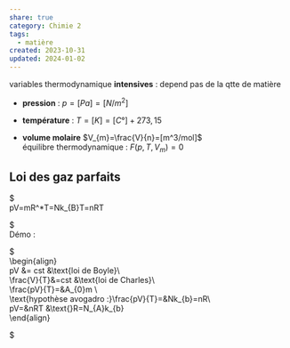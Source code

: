 ```yaml
---  
share: true  
category: Chimie 2  
tags:  
  - matière  
created: 2023-10-31  
updated: 2024-01-02  
---  
```

  
  
variables thermodynamique **intensives** : depend pas de la qtte de matière   
  
- **pression** : $p=[Pa]=[N/m^{2}]$  
  
- **température** : $T=[K]=[C°] + 273,15$  
  
- **volume molaire** $V_{m}=\frac{V}{n}=[m^3/mol]$  
équilibre thermodynamique : $F(p,T,V_{m})=0$  
## Loi des gaz parfaits  
  
  
$  
pV=mR^*T=Nk_{B}T=nRT  
  
  
$  
Démo :  
  
  
$  
\begin{align}  
pV &= cst  &\text{loi de Boyle}\\  
\frac{V}{T}&=cst &\text{loi de Charles}\\  
\frac{pV}{T}=&A_{0}m \\  
\text{hypothèse avogadro :}\frac{pV}{T}=&Nk_{b}=nR\\  
pV=&nRT   &\text{}R=N_{A}k_{b}  
\end{align}  
  
  
$  

